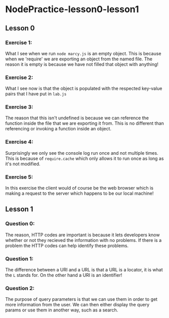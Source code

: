 # NodePractice-lesson0-lesson1

## Lesson 0

### Exercise 1:

What I see when we run `node marcy.js` is an empty object. This is because when we 'require' we are exporting
an object from the named file. The reason it is empty is because we have not filled that object with anything!

### Exercise 2: 

What I see now is that the object is populated with the respected key-value pairs that I have put in `lab.js`

### Exercise 3:

The reason that this isn't undefined is because we can reference the function inside the file that we are
exporting it from. This is no different than referencing or invoking a function inside an object.

### Exercise 4: 

Surprisingly we only see the console log run once and not multiple times. This is because of `require.cache` which only allows it to run once as long as it's not modified.

### Exercise 5: 

In this exercise the client would of course be the web browser which is making a request to the server which happens to be our local machine!

## Lesson 1 

### Question 0:

The reason, HTTP codes are important is because it lets developers know whether or not they recieved the information with no problems. If there is a problem the HTTP codes can help identify these problems.

### Question 1: 

The difference between a URI and a URL is that a URL is a locator, it is what the `L` stands for. On the other hand a URI is an identifier!

### Question 2: 

The purpose of query parameters is that we can use them in order to get more information from the user. We can then either display the query params or use them in another way, such as a search.

